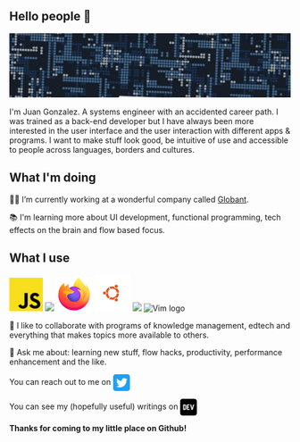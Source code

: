 ## Hello people 👋

<img src="https://raw.githubusercontent.com/juanfrank77/juanfrank77/master/tech-bg.png" alt="Tech Background">

I'm Juan Gonzalez. A systems engineer with an accidented career path. I was trained as a back-end developer but I have always been more interested in the user interface and the user interaction with different apps & programs. I want to make stuff look good, be intuitive of use and accessible to people across languages, borders and cultures.

## What I'm doing 

👨‍💻 I’m currently working at a wonderful company called [Globant](https://www.globant.com).

📚 I'm learning more about UI development, functional programming, tech effects on the brain and flow based focus.

## What I use

<img height="60" src="https://raw.githubusercontent.com/edent/SuperTinyIcons/master/images/reference/javascript.svg">

<img height="60" src="https://raw.githubusercontent.com/edent/SuperTinyIcons/master/images/reference/react.svg">

<img height="60" src="https://raw.githubusercontent.com/edent/SuperTinyIcons/master/images/reference/Firefox_logo_2019.svg">

<img height="65" src="https://raw.githubusercontent.com/edent/SuperTinyIcons/master/images/reference/ubuntu.svg">

<img height="60" src="https://cdn.worldvectorlogo.com/logos/visual-studio-code.svg">

<img height="60" src="https://raw.githubusercontent.com/coderjojo/coderjojo/master/img/vim.png" alt="Vim logo">

🤝 I like to collaborate with programs of knowledge management, edtech and everything that makes topics more available to others.

💬 Ask me about: learning new stuff, flow hacks, productivity, performance enhancement and the like.

You can reach out to me on 
<a href="https://twitter.com/juanfrank77"><img align="center" height="30" src="https://raw.githubusercontent.com/edent/SuperTinyIcons/099dc12b59179d07d534069bc8551718f786d91a/images/svg/twitter.svg" alt="Juan F Gonzalez's Twitter Profile"></a>

You can see my (hopefully useful) writings on 
<a href="https://dev.to/juanfrank77"><img align="center" height="30" src="https://raw.githubusercontent.com/edent/SuperTinyIcons/099dc12b59179d07d534069bc8551718f786d91a/images/svg/dev_to.svg" alt="Juan F Gonzalez's DEV Profile"></a>

__Thanks for coming to my little place on Github!__
<!--
**juanfrank77/juanfrank77** is a ✨ _special_ ✨ repository because its `README.md` (this file) appears on your GitHub profile.

Here are some ideas to get you started:

- 🔭 I’m currently working on ...
- 🌱 I’m currently learning ...
- 👯 I’m looking to collaborate on ...
- 🤔 I’m looking for help with ...
- 💬 Ask me about ...
- 📫 How to reach me: ...
- 😄 Pronouns: ...
- ⚡ Fun fact: ...
-->
